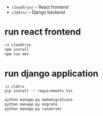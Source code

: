 - `cloudtryx/` – React frontend
- `cldtrx/` – Django backend


# run react frontend


```bash
cd cloudtryx
npm install
npm run dev
```

# run django application
```bash
cd cldtrx
pip install -r requirements.txt

python manage.py makemigrations
python manage.py migrate
python manage.py runserver
```

